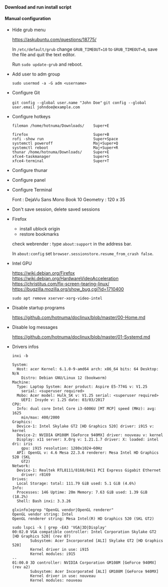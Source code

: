 
#### Download and run install script

#### Manual configuration

* Hide grub menu

    https://askubuntu.com/questions/18775/  

    In `/etc/default/grub` change `GRUB_TIMEOUT=10` to `GRUB_TIMEOUT=0`, save the file and quit the text editor.
    
    Run `sudo update-grub` and reboot.  

* Add user to adm group
    
    `sudo usermod -a -G adm <username>`

* Configure Git
    
    `git config --global user.name "John Doe"`
    `git config --global user.email johndoe@example.com`

* Configure hotkeys

    ```
    fileman /home/hotnuma/Downloads/    Super+E
    
    firefox                             Super+B
    rofi -show run                      Super+Space
    systemctl poweroff                  Maj+Super+Q
    systemctl reboot                    Maj+Super+R
    thunar /home/hotnuma/Downloads/     Super+E
    xfce4-taskmanager                   Super+S
    xfce4-terminal                      Super+T
    ```

* Configure thunar
* Configure panel

* Configure Terminal
    
    Font : DejaVu Sans Mono Book 10
    Geometry : 120 x 35
    
* Don't save session, delete saved sessions

* Firefox
    
    - install ublock origin
    - restore bookmarks
    
    check webrender : type `about:support` in the address bar.

    In `about:config` set `browser.sessionstore.resume_from_crash false`.

* Intel GPU
    
    https://wiki.debian.org/Firefox  
    https://wiki.debian.org/HardwareVideoAcceleration  
    https://christitus.com/fix-screen-tearing-linux/  
    https://bugzilla.mozilla.org/show_bug.cgi?id=1710400  
    
    `sudo apt remove xserver-xorg-video-intel`

* Disable startup programs
    
    https://github.com/hotnuma/doclinux/blob/master/00-Home.md  

* Disable log messages

    https://github.com/hotnuma/doclinux/blob/master/01-Systemd.md  

* Drivers infos

    `inxi -b`

    ```
    System:
      Host: acer Kernel: 6.1.0-9-amd64 arch: x86_64 bits: 64 Desktop: N/A
        Distro: Debian GNU/Linux 12 (bookworm)
    Machine:
      Type: Laptop System: Acer product: Aspire E5-774G v: V1.25
        serial: <superuser required>
      Mobo: Acer model: Hulk_SK v: V1.25 serial: <superuser required>
        UEFI: Insyde v: 1.25 date: 03/03/2017
    CPU:
      Info: dual core Intel Core i3-6006U [MT MCP] speed (MHz): avg: 1625
        min/max: 400/2000
    Graphics:
      Device-1: Intel Skylake GT2 [HD Graphics 520] driver: i915 v: kernel
      Device-2: NVIDIA GM108M [GeForce 940MX] driver: nouveau v: kernel
      Display: x11 server: X.Org v: 1.21.1.7 driver: X: loaded: intel dri: iris
        gpu: i915 resolution: 1280x1024~60Hz
      API: OpenGL v: 4.6 Mesa 22.3.6 renderer: Mesa Intel HD Graphics 520 (SKL
        GT2)
    Network:
      Device-1: Realtek RTL8111/8168/8411 PCI Express Gigabit Ethernet
        driver: r8169
    Drives:
      Local Storage: total: 111.79 GiB used: 5.1 GiB (4.6%)
    Info:
      Processes: 146 Uptime: 20m Memory: 7.63 GiB used: 1.39 GiB (18.2%)
      Shell: Bash inxi: 3.3.26
    ```

    ```
    glxinfo|egrep "OpenGL vendor|OpenGL renderer"
    OpenGL vendor string: Intel
    OpenGL renderer string: Mesa Intel(R) HD Graphics 520 (SKL GT2)
    ```

    ```
    sudo lspci -k | grep -EA3 'VGA|3D|Display'
    00:02.0 VGA compatible controller: Intel Corporation Skylake GT2 [HD Graphics 520] (rev 07)
            Subsystem: Acer Incorporated [ALI] Skylake GT2 [HD Graphics 520]
            Kernel driver in use: i915
            Kernel modules: i915
    --
    01:00.0 3D controller: NVIDIA Corporation GM108M [GeForce 940MX] (rev a2)
            Subsystem: Acer Incorporated [ALI] GM108M [GeForce 940MX]
            Kernel driver in use: nouveau
            Kernel modules: nouveau
    ```



<!--

# NetworkManager --------------------------------------------------------------

dest=/etc/resolv.conf
if [[ ! -f ${dest}.bak ]]; then
    echo "*** resolv.conf" | tee -a "$OUTFILE"
    sudo cp "$dest" ${dest}.bak 2>&1 | tee -a "$OUTFILE"
    cname="Wired connection 1"
    nmcli con mod "$cname" ipv4.dns "8.8.8.8 8.8.4.4" 2>&1 | tee -a "$OUTFILE"
    nmcli con mod "$cname" ipv4.ignore-auto-dns yes 2>&1 | tee -a "$OUTFILE"
    nmcli con down "$cname" 2>&1 | tee -a "$OUTFILE"
    nmcli con up "$cname" 2>&1 | tee -a "$OUTFILE"
fi

* Log warning
    
    ```
    Hint: You are currently not seeing messages from other users and the system.
      Users in groups 'adm', 'systemd-journal' can see all messages.
      Pass -q to turn off this notice.
    ```
    
* Use xfce4-terminal instead of x-terminal-emulator

* Error message

    ```
    platform MSFT0101:00: failed to claim resource 1
    acpi MSFT0101:00: platform device creation failed: -16
    ```

-->


